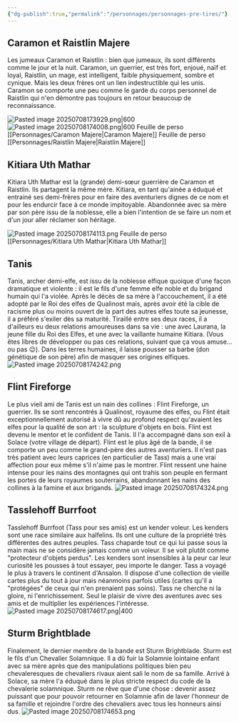 ```yaml
---
{"dg-publish":true,"permalink":"/personnages/personnages-pre-tires/"}
---
```


## Caramon et Raistlin Majere
Les jumeaux Caramon et Raistlin : bien que jumeaux, ils sont différents comme le jour et la nuit. Caramon, un guerrier, est très fort, enjoué, naïf et loyal, Raistlin, un mage, est intelligent, faible physiquement, sombre et cynique. Mais les deux frères ont un lien indestructible qui les unis. Caramon se comporte une peu comme le garde du corps personnel de Raistlin qui n'en démontre pas toujours en retour beaucoup de reconnaissance.

![Pasted image 20250708173929.png|600](/img/user/assets/Pasted%20image%2020250708173929.png)
![Pasted image 20250708174008.png|600](/img/user/assets/Pasted%20image%2020250708174008.png)
Feuille de perso [[Personnages/Caramon Majere\|Caramon Majere]]
Feuille de perso [[Personnages/Raistlin Majere\|Raistlin Majere]]

## Kitiara Uth Mathar
Kitiara Uth Mathar est la (grande) demi-sœur guerrière de Caramon et Raistlin. Ils partagent la même mère. Kitiara, en tant qu'ainée a éduqué et entrainé ses demi-frères pour en faire des aventuriers dignes de ce nom et pour les endurcir face à ce monde impitoyable. Abandonnée avec sa mère par son père issu de la noblesse, elle a bien l'intention de se faire un nom et d'un jour aller réclamer son héritage.

![Pasted image 20250708174113.png](/img/user/assets/Pasted%20image%2020250708174113.png)
Feuille de perso [[Personnages/Kitiara Uth Mathar\|Kitiara Uth Mathar]]
## Tanis
Tanis, archer demi-elfe, est issu de la noblesse elfique quoique d'une façon dramatique et violente : il est le fils d'une femme elfe noble et du brigand humain qui l'a violée. Après le décès de sa mère à l'accouchement, il a été adopté par le Roi des elfes de Qualinost mais, après avoir été la cible de racisme plus ou moins ouvert de la part des autres elfes toute sa jeunesse, il a préféré s'exiler dès sa maturité. Tiraillé entre ses deux races, il a d'ailleurs eu deux relations amoureuses dans sa vie : une avec Laurana, la jeune fille du Roi des Elfes, et une avec la vaillante humaine Kitiara. (Vous êtes libres de développer ou pas ces relations, suivant que ça vous amuse... ou pas 😉). Dans les terres humaines, il laisse pousser sa barbe (don génétique de son père) afin de masquer ses origines elfiques.
![Pasted image 20250708174242.png](/img/user/assets/Pasted%20image%2020250708174242.png)

## Flint Fireforge
Le plus vieil ami de Tanis est un nain des collines : Flint Fireforge, un guerrier. Ils se sont rencontrés à Qualinost, royaume des elfes, ou Flint était exceptionnellement autorisé à vivre dû au profond respect qu'avaient les elfes pour la qualité de son art : la sculpture d'objets en bois. Flint est devenu le mentor et le confident de Tanis. Il l'a accompagné dans son exil à Solace (votre village de départ). Flint est le plus âgé de la bande, il se comporte un peu comme le grand-père des autres aventuriers. Il n'est pas très patient avec leurs caprices (en particulier de Tass) mais a une vrai affection pour eux même s'il n'aime pas le montrer. Flint ressent une haine intense pour les nains des montagnes qui ont trahis son peuple en fermant les portes de leurs royaumes souterrains, abandonnant les nains des collines à la famine et aux brigands.
![Pasted image 20250708174324.png](/img/user/assets/Pasted%20image%2020250708174324.png)

## Tasslehoff Burrfoot
Tasslehoff Burrfoot (Tass pour ses amis) est un kender voleur. Les kenders sont une race similaire aux halfelins. Ils ont une culture de la propriété très différentes des autres peuples. Tass chaparde tout ce qui lui passe sous la main mais ne se considère jamais comme un voleur. Il se voit plutôt comme "protecteur d'objets perdus". Les kenders sont insensibles à la peur car leur curiosité les pousses à tout essayer, peu importe le danger. Tass a voyagé le plus à travers le continent d'Ansalon. Il dispose d'une collection de vieille cartes plus du tout à jour mais néanmoins parfois utiles (cartes qu'il a "protégées" de ceux qui n'en prenaient pas soins). Tass ne cherche ni la gloire, ni l'enrichissement. Seul le plaisir de vivre des aventures avec ses amis et de multiplier les expériences l'intéresse.
![Pasted image 20250708174617.png|400](/img/user/assets/Pasted%20image%2020250708174617.png)

## Sturm Brightblade
Finalement, le dernier membre de la bande est Sturm Brightblade. Sturm est le fils d'un Chevalier Solamnique. Il a dû fuir la Solamnie lointaine enfant avec sa mère après que des manipulations politiques bien peu chevaleresques de chevaliers rivaux aient sali le nom de sa famille. Arrivé à Solace, sa mère l'a éduqué dans le plus stricte respect du code de la chevalerie solamnique. Sturm ne rêve que d'une chose : devenir assez puissant que pour pouvoir retourner en Solamnie afin de laver l'honneur de sa famille et rejoindre l'ordre des chevaliers avec tous les honneurs ainsi dus.
![Pasted image 20250708174653.png](/img/user/assets/Pasted%20image%2020250708174653.png)